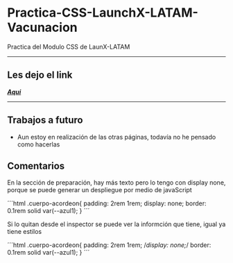 # Practica-CSS-LaunchX-LATAM-Vacunacion
Practica del Modulo CSS de LaunX-LATAM

<hr>

## Les dejo el link

***[Aqui](https://lamazorca.github.io/Practica-CSS-LaunchX-LATAM-Vacunacion/)***

---

## Trabajos a futuro
* Aun estoy en realización de las otras páginas, todavía no he pensado como hacerlas

## Comentarios
En la sección de preparación, hay más texto pero lo tengo con display none, porque se puede generar un despliegue por medio de javaScript

´´´html
.cuerpo-acordeon{
    padding: 2rem 1rem;
    display: none;
    border: 0.1rem solid var(--azul1);
}
´´´

Si lo quitan desde el inspector se puede ver la informción que tiene, igual ya tiene estilos

´´´html
.cuerpo-acordeon{
    padding: 2rem 1rem;
    /*display: none;*/
    border: 0.1rem solid var(--azul1);
}
´´´
